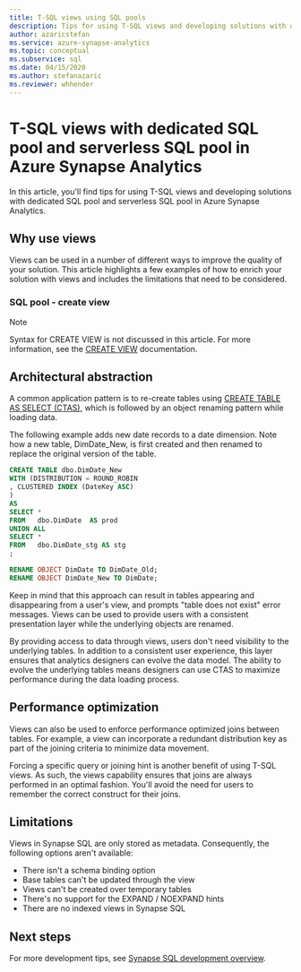```yaml
---
title: T-SQL views using SQL pools
description: Tips for using T-SQL views and developing solutions with dedicated SQL pool and serverless SQL pool in Azure Synapse Analytics..
author: azaricstefan 
ms.service: azure-synapse-analytics
ms.topic: conceptual
ms.subservice: sql
ms.date: 04/15/2020 
ms.author: stefanazaric 
ms.reviewer: whhender
---
```


# T-SQL views with dedicated SQL pool and serverless SQL pool in Azure Synapse Analytics

In this article, you'll find tips for using T-SQL views and developing solutions with dedicated SQL pool and serverless SQL pool in Azure Synapse Analytics.

## Why use views

Views can be used in a number of different ways to improve the quality of your solution.  This article highlights a few examples of how to enrich your solution with views and includes the limitations that need to be considered.

### SQL pool - create view

> [!NOTE]
> Syntax for CREATE VIEW is not discussed in this article. For more information, see the [CREATE VIEW](/sql/t-sql/statements/create-view-transact-sql?view=azure-sqldw-latest&preserve-view=true) documentation.

## Architectural abstraction

A common application pattern is to re-create tables using [CREATE TABLE AS SELECT (CTAS)](/sql/t-sql/statements/create-table-as-select-azure-sql-data-warehouse?view=azure-sqldw-latest&preserve-view=true), which is followed by an object renaming pattern while loading data.

The following example adds new date records to a date dimension. Note how a new table, DimDate_New, is first created and then renamed to replace the original version of the table.

```sql
CREATE TABLE dbo.DimDate_New
WITH (DISTRIBUTION = ROUND_ROBIN
, CLUSTERED INDEX (DateKey ASC)
)
AS
SELECT *
FROM   dbo.DimDate  AS prod
UNION ALL
SELECT *
FROM   dbo.DimDate_stg AS stg
;

RENAME OBJECT DimDate TO DimDate_Old;
RENAME OBJECT DimDate_New TO DimDate;
```

Keep in mind that this approach can result in tables appearing and disappearing from a user's view, and prompts "table does not exist" error messages. Views can be used to provide users with a consistent presentation layer while the underlying objects are renamed.

By providing access to data through views, users don't need visibility to the underlying tables. In addition to a consistent user experience, this layer ensures that analytics designers can evolve the data model. The ability to evolve the underlying tables means designers can use CTAS to maximize performance during the data loading process.

## Performance optimization

Views can also be used to enforce performance optimized joins between tables. For example, a view can incorporate a redundant distribution key as part of the joining criteria to minimize data movement.

Forcing a specific query or joining hint is another benefit of using T-SQL views. As such, the views capability ensures that joins are always performed in an optimal fashion. You'll avoid the need for users to remember the correct construct for their joins.

## Limitations

Views in Synapse SQL are only stored as metadata. Consequently, the following options aren't available:

* There isn't a schema binding option
* Base tables can't be updated through the view
* Views can't be created over temporary tables
* There's no support for the EXPAND / NOEXPAND hints
* There are no indexed views in Synapse SQL

## Next steps

For more development tips, see [Synapse SQL development overview](develop-overview.md).
